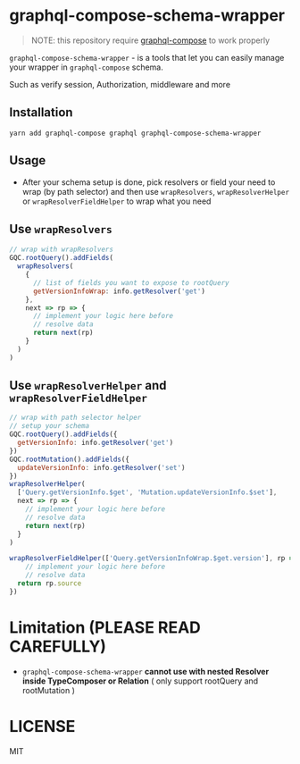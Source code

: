 # graphql-compose-schema-wrapper

> NOTE: this repository require
> [graphql-compose](https://github.com/nodkz/graphql-compose) to work properly

`graphql-compose-schema-wrapper` - is a tools that let you can easily manage
your wrapper in `graphql-compose` schema.

Such as verify session, Authorization, middleware and more

## Installation

```
yarn add graphql-compose graphql graphql-compose-schema-wrapper
```

## Usage

* After your schema setup is done, pick resolvers or field your need to wrap (by
  path selector) and then use `wrapResolvers`, `wrapResolverHelper` or `wrapResolverFieldHelper`
  to wrap what you need

## Use `wrapResolvers`
```js
// wrap with wrapResolvers
GQC.rootQuery().addFields(
  wrapResolvers(
    {
      // list of fields you want to expose to rootQuery
      getVersionInfoWrap: info.getResolver('get')
    },
    next => rp => {
      // implement your logic here before
      // resolve data
      return next(rp)
    }
  )
)

```

## Use `wrapResolverHelper` and `wrapResolverFieldHelper`
```js
// wrap with path selector helper
// setup your schema
GQC.rootQuery().addFields({
  getVersionInfo: info.getResolver('get')
})
GQC.rootMutation().addFields({
  updateVersionInfo: info.getResolver('set')
})
wrapResolverHelper(
  ['Query.getVersionInfo.$get', 'Mutation.updateVersionInfo.$set'],
  next => rp => {
    // implement your logic here before
    // resolve data
    return next(rp)
  }
)

wrapResolverFieldHelper(['Query.getVersionInfoWrap.$get.version'], rp => {
    // implement your logic here before
    // resolve data
  return rp.source
})
```

# Limitation (PLEASE READ CAREFULLY)

* `graphql-compose-schema-wrapper` **cannot use with nested Resolver inside
  TypeComposer or Relation** ( only support rootQuery and rootMutation )


# LICENSE
MIT